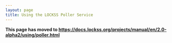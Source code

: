 ```yaml
---
layout: page
title: Using the LOCKSS Poller Service
---
```


**This page has moved to <https://docs.lockss.org/projects/manual/en/2.0-alpha2/using/poller.html>**
